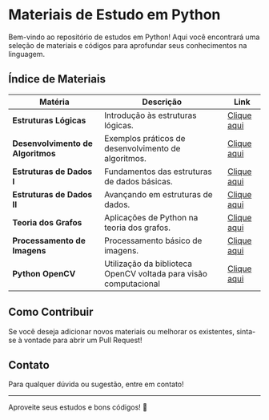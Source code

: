 # Materiais de Estudo em Python

Bem-vindo ao repositório de estudos em Python! Aqui você encontrará uma seleção de materiais e códigos para aprofundar seus conhecimentos na linguagem.

## Índice de Materiais

| **Matéria**                      | **Descrição**                                 | **Link**                                      |
|----------------------------------|-----------------------------------------------|-----------------------------------------------|
| **Estruturas Lógicas**           | Introdução às estruturas lógicas.   | [Clique aqui](notebooks/EstruturasLogicas.ipynb)        |
| **Desenvolvimento de Algoritmos**| Exemplos práticos de desenvolvimento de algoritmos. | [Clique aqui](notebooks/DesenvolvimentoDeAlgoritmos.ipynb) |
| **Estruturas de Dados I**        | Fundamentos das estruturas de dados básicas. | [Clique aqui](notebooks/EstruturasDeDadosI.ipynb)       |
| **Estruturas de Dados II**       | Avançando em estruturas de dados.    | [Clique aqui](notebooks/EstruturasDeDadosII.ipynb)      |
| **Teoria dos Grafos**            | Aplicações de Python na teoria dos grafos.     | [Clique aqui](notebooks/TeoriaDosGrafos.ipynb)          |
| **Processamento de Imagens**     | Processamento básico de imagens. | [Clique aqui](notebooks/ProcessamentoImagens.ipynb)     |
| **Python OpenCV** | Utilização da biblioteca OpenCV voltada para visão computacional | [Clique aqui](python-opencv)     |


## Como Contribuir

Se você deseja adicionar novos materiais ou melhorar os existentes, sinta-se à vontade para abrir um Pull Request!

## Contato

Para qualquer dúvida ou sugestão, entre em contato!

---

Aproveite seus estudos e bons códigos! 🚀

